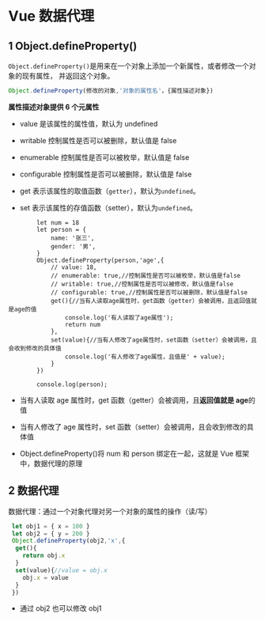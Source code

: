 # Vue 数据代理

## 1 Object.defineProperty()

`Object.defineProperty()`是用来在一个对象上添加一个新属性，或者修改一个对象的现有属性， 并返回这个对象。

```js
Object.defineProperty(修改的对象,'对象的属性名'，{属性描述对象})
```

**属性描述对象提供 6 个元属性**

- value 是该属性的属性值，默认为 undefined

- writable 控制属性是否可以被删除，默认值是 false

- enumerable 控制属性是否可以被枚举，默认值是 false

- configurable 控制属性是否可以被删除，默认值是 false

- get 表示该属性的取值函数（`getter`），默认为`undefined`。

- set 表示该属性的存值函数（setter），默认为`undefined`。

```
        let num = 18
        let person = {
            name: '张三',
            gender: '男',
        }
        Object.defineProperty(person,'age',{
            // value: 18,
            // enumerable: true,//控制属性是否可以被枚举，默认值是false
            // writable: true,//控制属性是否可以被修改，默认值是false
            // configurable: true,//控制属性是否可以被删除，默认值是false
            get(){//当有人读取age属性时，get函数（getter）会被调用，且返回值就是age的值
                console.log('有人读取了age属性');
                return num
            },
            set(value){//当有人修改了age属性时，set函数（setter）会被调用，且会收到修改的具体值
                console.log('有人修改了age属性，且值是' + value);
            }
        })

        console.log(person);
```

- 当有人读取 age 属性时，get 函数（getter）会被调用，且**返回值就是 age**的值
- 当有人修改了 age 属性时，set 函数（setter）会被调用，且会收到修改的具体值

- Object.defineProperty()将 num 和 person 绑定在一起，这就是 Vue 框架中，数据代理的原理

## 2 数据代理

数据代理：通过一个对象代理对另一个对象的属性的操作（读/写）

```js
 let obj1 = { x = 100 }
 let obj2 = { y = 200 }
 Object.defineProperty(obj2,'x',{
  get(){
    return obj.x
  }
  set(value){//value = obj.x
    obj.x = value
  }
 })
```

- 通过 obj2 也可以修改 obj1
